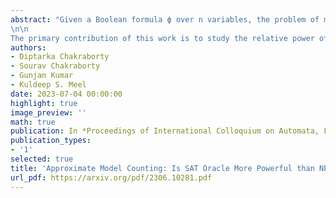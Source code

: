 ```yaml
---
abstract: "Given a Boolean formula ϕ over n variables, the problem of model counting is to compute the number of solutions of ϕ. Model counting is a fundamental problem in computer science with wide-ranging applications. Owing to the #P-hardness of the problems, Stockmeyer initiated the study of the complexity of approximate counting. Stockmeyer showed that logn calls to an NP oracle are necessary and sufficient to achieve (ε,δ) guarantees. The hashing-based framework proposed by Stockmeyer has been very influential in designing practical counters over the past decade, wherein the SAT solver substitutes the NP oracle calls in practice. It is well known that an NP oracle does not fully capture the behavior of SAT solvers, as SAT solvers are also designed to provide satisfying assignments when a formula is satisfiable, without additional overhead. Accordingly, the notion of SAT oracle has been proposed to capture the behavior of SAT solver wherein given a Boolean formula, an SAT oracle returns a satisfying assignment if the formula is satisfiable or returns unsatisfiable otherwise. Since the practical state-of-the-art approximate counting techniques use SAT solvers, a natural question is whether an SAT oracle is more powerful than an NP oracle in the context of approximate model counting.
\n\n
The primary contribution of this work is to study the relative power of the NP oracle and SAT oracle in the context of approximate model counting. The previous techniques proposed in the context of an NP oracle are weak to provide strong bounds in the context of SAT oracle since, in contrast to an NP oracle that provides only one bit of information, a SAT oracle can provide n bits of information. We therefore develop a new methodology to achieve the main result: a SAT oracle is no more powerful than an NP oracle in the context of approximate model counting."
authors:
- Diptarka Chakraborty
- Sourav Chakraborty
- Gunjan Kumar
- Kuldeep S. Meel
date: 2023-07-04 00:00:00
highlight: true
image_preview: ''
math: true
publication: In *Proceedings of International Colloquium on Automata, Languages and Programming (ICALP)*
publication_types:
- '1'
selected: true
title: 'Approximate Model Counting: Is SAT Oracle More Powerful than NP Oracle?'
url_pdf: https://arxiv.org/pdf/2306.10281.pdf
---
```


